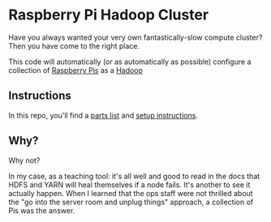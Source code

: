 # Raspberry Pi Hadoop Cluster

Have you always wanted your very own fantastically-slow compute cluster? Then you have come to the right place.

This code will automatically (or as automatically as possible) configure a collection of [Raspberry Pis](https://www.raspberrypi.org/) as a [Hadoop](https://hadoop.apache.org/)

## Instructions

In this repo, you'll find a [parts list](PARTS.md) and [setup instructions](SETUP.md).

## Why?

Why not?

In my case, as a teaching tool: it's all well and good to read in the docs that HDFS and YARN will heal themselves if a node fails. It's another to see it actually happen. When I learned that the ops staff were not thrilled about the "go into the server room and unplug things" approach, a collection of Pis was the answer.

